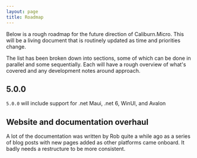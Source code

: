```yaml
---
layout: page
title: Roadmap
---
```


Below is a rough roadmap for the future direction of Caliburn.Micro. This will be a living document that is routinely updated as time and priorities change.

The list has been broken down into sections, some of which can be done in parallel and some sequentially. Each will have a rough overview of what's covered and any development notes around approach.


## 5.0.0

`5.0.0` will include support for .net Maui, .net 6, WinUI, and Avalon



## Website and documentation overhaul

A lot of the documentation was written by Rob quite a while ago as a series of blog posts with new pages added as other platforms came onboard. It badly needs a restructure to be more consistent.

[4.0.0]: https://github.com/Caliburn-Micro/Caliburn.Micro/milestones/v4.0.0
[templating]: https://github.com/dotnet/templating/
[wts]: https://github.com/Microsoft/WindowsTemplateStudio
